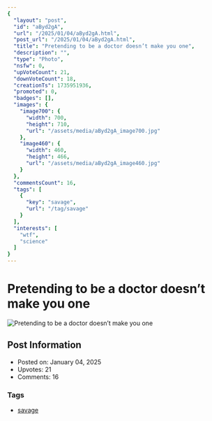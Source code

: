 ```yaml
---
{
  "layout": "post",
  "id": "aByd2gA",
  "url": "/2025/01/04/aByd2gA.html",
  "post_url": "/2025/01/04/aByd2gA.html",
  "title": "Pretending to be a doctor doesn’t make you one",
  "description": "",
  "type": "Photo",
  "nsfw": 0,
  "upVoteCount": 21,
  "downVoteCount": 18,
  "creationTs": 1735951936,
  "promoted": 0,
  "badges": [],
  "images": {
    "image700": {
      "width": 700,
      "height": 710,
      "url": "/assets/media/aByd2gA_image700.jpg"
    },
    "image460": {
      "width": 460,
      "height": 466,
      "url": "/assets/media/aByd2gA_image460.jpg"
    }
  },
  "commentsCount": 16,
  "tags": [
    {
      "key": "savage",
      "url": "/tag/savage"
    }
  ],
  "interests": [
    "wtf",
    "science"
  ]
}
---
```


# Pretending to be a doctor doesn’t make you one

![Pretending to be a doctor doesn’t make you one](/assets/media/aByd2gA_image700.jpg)

## Post Information

- Posted on: January 04, 2025
- Upvotes: 21
- Comments: 16

### Tags

- [savage](/tag/savage)
